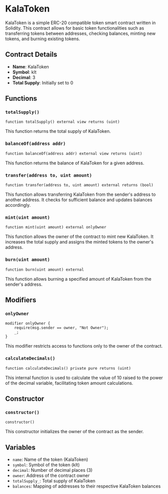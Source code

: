 # KalaToken

KalaToken is a simple ERC-20 compatible token smart contract written in Solidity. This contract allows for basic token functionalities such as transferring tokens between addresses, checking balances, minting new tokens, and burning existing tokens.

## Contract Details

- **Name**: KalaToken
- **Symbol**: klt
- **Decimal**: 3
- **Total Supply**: Initially set to 0

## Functions

### `totalSupply()`

```solidity
function totalSupply() external view returns (uint)
```

This function returns the total supply of KalaToken.

### `balanceOf(address addr)`

```solidity
function balanceOf(address addr) external view returns (uint)
```

This function returns the balance of KalaToken for a given address.

### `transfer(address to, uint amount)`

```solidity
function transfer(address to, uint amount) external returns (bool)
```

This function allows transferring KalaToken from the sender's address to another address. It checks for sufficient balance and updates balances accordingly.

### `mint(uint amount)`

```solidity
function mint(uint amount) external onlyOwner
```

This function allows the owner of the contract to mint new KalaToken. It increases the total supply and assigns the minted tokens to the owner's address.

### `burn(uint amount)`

```solidity
function burn(uint amount) external
```

This function allows burning a specified amount of KalaToken from the sender's address.

## Modifiers

### `onlyOwner`

```solidity
modifier onlyOwner {
    require(msg.sender == owner, "Not Owner");
    _;
}
```

This modifier restricts access to functions only to the owner of the contract.

### `calculateDecimals()`

```solidity
function calculateDecimals() private pure returns (uint)
```

This internal function is used to calculate the value of 10 raised to the power of the decimal variable, facilitating token amount calculations.

## Constructor

### `constructor()`

```solidity
constructor()
```

This constructor initializes the owner of the contract as the sender.

## Variables

- `name`: Name of the token (KalaToken)
- `symbol`: Symbol of the token (klt)
- `decimal`: Number of decimal places (3)
- `owner`: Address of the contract owner
- `totalSupply_`: Total supply of KalaToken
- `balances`: Mapping of addresses to their respective KalaToken balances
